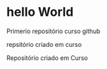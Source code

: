 # hello World
 Primerio repositório curso github

 repsitório criado em curso 

 Repositório criado em Curso 
